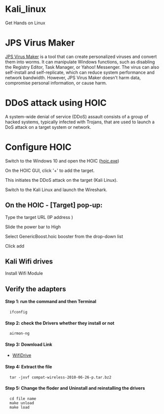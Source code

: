 # Kali_linux
Get Hands on Linux

# JPS Virus Maker

[JPS Virus Maker](https://github.com/20MH1A04H9/Kali_linux/blob/main/JPS%20Virus%20Maker%203.0.zip) is a tool that can create personalized viruses and convert them into worms. It can manipulate Windows functions, such as disabling the Registry Editor, Task Manager, or Yahoo! Messenger. The virus can also self-install and self-replicate, which can reduce system performance and network bandwidth. However, JPS Virus Maker doesn't harm data, compromise personal information, or cause harm. 



# DDoS attack using HOIC

A system-wide denial of service (DDoS) assault consists of a group of hacked systems, typically infected with Trojans, that are used to launch a DoS attack on a target system or network.
# Configure HOIC

Switch to the Windows 10 and open the HOIC ([hoic.exe](https://github.com/20MH1A04H9/Kali_linux/blob/main/Hoic.rar))

On the HOIC GUI, click '+' to add the target. 

This initiates the DDoS attack on the target (Kali Linux).

Switch to the Kali Linux and launch the Wireshark.
## On the HOIC - [Target] pop-up:

Type the target URL (IP address )

Slide the power bar to High

Select GenericBoost.hoic booster from the drop-down list

Click add
## Kali Wifi drives

Install Wifi Module
## Verify the adapters

#### Step 1: run the command and then Terminal

```http
  ifconfig
```

#### Step 2: check the Drivers whether they install or  not

```http
  airmon-ng
```

#### Step 3: Download Link

- [WifiDrive](http://linuxwireless.sipsolutions.net/download/compat-wireless-2.6/compat-wireless-2010-06-26-p.tar.bz2)

#### Step 4: Extract the file

```http
  tar -jxvf compat-wireless-2010-06-26-p.tar.bz2
```

#### Step 5: Change the floder and Uninstall and reinstalling the drivers 

```http
  cd file name 
  make unload
  make load
```
